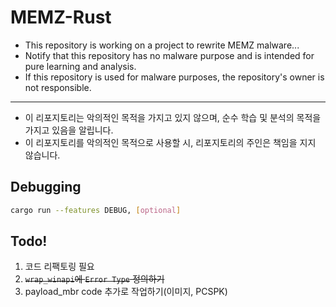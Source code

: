# MEMZ-Rust

* This repository is working on a project to rewrite MEMZ malware...
* Notify that this repository has no malware purpose and is intended for pure learning and analysis.
* If this repository is used for malware purposes, the repository's owner is not responsible.
- - -
* 이 리포지토리는 악의적인 목적을 가지고 있지 않으며, 순수 학습 및 분석의 목적을 가지고 있음을 알립니다.
* 이 리포지토리를 악의적인 목적으로 사용할 시, 리포지토리의 주인은 책임을 지지 않습니다.

## Debugging

```sh
cargo run --features DEBUG, [optional]
```

## Todo!

1. 코드 리팩토링 필요
2. ~~`wrap_winapi`에 `Error Type` 정의하기~~
3. payload_mbr code 추가로 작업하기(이미지, PCSPK)
